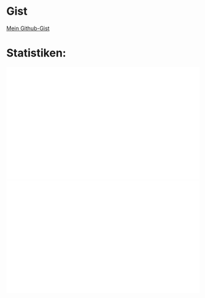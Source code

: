 # Gist
[Mein Github-Gist](https://gist.github.com/CuzImBisonratte)

# Statistiken:  
![jstrieb Stats](https://raw.githubusercontent.com/CuzImBisonratte/stats/746637d64b8eecf96edac1276f38372547345ce0/generated/languages.svg)
![jstrieb Stats](https://raw.githubusercontent.com/CuzImBisonratte/stats/746637d64b8eecf96edac1276f38372547345ce0/generated/overview.svg)
